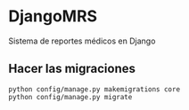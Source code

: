 # DjangoMRS
Sistema de reportes médicos en Django 


## Hacer las migraciones 
```
python config/manage.py makemigrations core
python config/manage.py migrate
```


